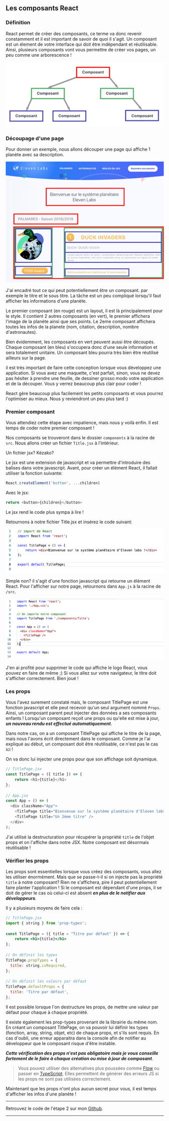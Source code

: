 ## Les composants React

### Définition

React permet de créer des composants, ce terme va donc revenir constamment et il est important de savoir de quoi il s'agit. Un composant est un élement de votre interface qui doit être indépendant et réutilisable.
Ainsi, plusieurs composants vont vous permettre de créer vos pages, un peu comme une arborescence !

![Arborescence](../../assets/2019-08-01-developper-app-react-en-2019/component_tree_shema.png)


### Découpage d'une page

Pour donner un exemple, nous allons découper une page qui affiche 1 planète avec sa description.

![Découpage d'une page en composant](../../assets/2019-08-01-developper-app-react-en-2019/tree_components.png)

J'ai encadré tout ce qui peut potentiellement être un composant. par exemple le titre et le sous titre. La tâche est un peu compliqué lorsqu'il faut afficher les informations d'une planète.

Le premier composant (en rouge) est un layout, il est là principalement pour le style. Il contient 2 autres composants (en vert), le premier affichera l'image de la planète ainsi que ses points. Le 2eme composant affichera toutes les infos de la planete (nom, citation, description, nombre d'astronautes).

Bien évidemment, les composants en vert peuvent aussi être découpés. Chaque composant (en bleu) s'occupera donc d'une seule information et sera totalement unitaire. Un composant bleu pourra très bien être réutilisé ailleurs sur la page.

il est très important de faire cette conception lorsque vous développez une application. Si vous avez une maquette, c'est parfait, sinon, vous ne devez pas hésiter à prendre une feuille, de dessiner grosso modo votre application et de la découper. Vous y verrez beaucoup plus clair pour coder !

React gère beaucoup plus facilement les petits composants et vous pourrez l'optimiser au mieux. Nous y reviendront un peu plus tard :)

### Premier composant

Vous attendiez cette étape avec impatience, mais nous y voilà enfin. Il est temps de coder notre premier composant !

Nos composants se trouveront dans le dossier `components` à la racine de `src`. Nous allons créer un fichier `Title.jsx` à l'intérieur.

Un fichier jsx? Kézako?

Le jsx est une extension de javascript et va permettre d'introduire des balises dans votre javascript. Avant, pour créer un élément React, il fallait utiliser la fonction suivante:

```js
React.createElement('button', ...children)
```

Avec le jsx:
```js
return <button>{children}</button>
```
Le jsx rend le code plus sympa à lire !

Retournons à notre fichier Title.jsx et insérez le code suivant:

![notre premier composant](../../assets/2019-08-01-developper-app-react-en-2019/title_component.png)

Simple non? il s'agit d'une fonction javascript qui retourne un élément React. Pour l'afficher sur notre page, retournons dans `App.js` à la racine de `/src`.
 
![Affichage du composant](../../assets/2019-08-01-developper-app-react-en-2019/display_title_page.png)

J'en ai profité pour supprimer le code qui affiche le logo React, vous pouvez en faire de même ;)
Si vous allez sur votre navigateur, le titre doit s'afficher correctement. Bien joué !

### Les props

Vous l'avez surement constaté mais, le composant TitlePage est une fonction javascript et elle peut recevoir qu'un seul argument nommé `Props`. Ainsi, un composant parent peut injecter des données a ses composants enfants !
Lorsqu'un composant reçoit une props ou qu'elle est mise à jour, ***un nouveau rendu est effectué automatiquement***.

Dans notre cas, on a un composant TitlePage qui affiche le titre de la page, mais nous l'avons écrit directement dans le composant. Comme je l'ai expliqué au début, un composant doit être réutilisable, ce n'est pas le cas ici !

On va donc lui injecter une props pour que son affichage soit dynamique. 

```javascript
// TitlePage.jsx
const TitlePage = ({ title }) => {
    return <h1>{title}</h1>
};

// App.jsx
const App = () => (
  <div className="App">
    <TitlePage title="Bienvenue sur le système planétaire d'Eleven labs !" />
    <TitlePage title="Un 2ème titre" />
  </div>
);
```

J'ai utilisé la destructuration pour récupérer la propriété `title` de l'objet props et on l'affiche dans notre JSX. Notre composant est désormais réutilisable !

### Vérifier les props

Les props sont essentielles lorsque vous créez des composants, vous allez les utiliser énormément. Mais que se passe-t-il si on injecte pas la propriété `title` à notre composant?
Rien ne s'affichera, pire il peut potentiellement faire planter l'application ! Si le composant est dépendant d'une props, il se doit de gérer le cas où celui-ci est absent ***en plus de le notifier aux développeurs***.

Il y a plusieurs moyens de faire cela 
:
```jsx
// TitlePage.jsx
import { string } from 'prop-types';

const TitlePage = ({ title = "Titre par défaut" }) => {
    return <h1>{title}</h1>
};

// On définit les types
TitlePage.propTypes = {
  title: string.isRequired,
};

// On définit les valeurs par défaut
TitlePage.defaultProps = {
  title: 'Titre par défaut',
};
```

Il est possible lorsque l'on destructure les props, de mettre une valeur par défaut pour chaque à chaque propriété.

Il existe également les prop-types provenant de la librairie du même nom. En créant un composant TitlePage, on va pouvoir lui définir les types (fonction, array, string, objet, etc) de chaque props, et s'ils sont requis.
En cas d'oubli, une erreur apparaitra dans la console afin de notifier au développeur que le composant risque d'être instable.

***Cette vérification des props n'est pas obligatoire mais je vous conseille fortement de le faire à chaque création ou mise à jour de composant***. 


> Vous pouvez utiliser des alternatives plus poussées comme [Flow](https://flow.org/en/docs/react/) ou passer en [TypeScript](https://www.typescriptlang.org/). Elles permettent de générer des erreurs JS si les props ne sont pas utilisées correctement.


Maintenant que les props n'ont plus aucun secret pour vous, il est temps d'afficher les infos d'une planète !

---
Retrouvez le code de l'étape 2 sur mon [Github](https://github.com/KizeRemi/Tutoriel-react/tree/step-2).

---
